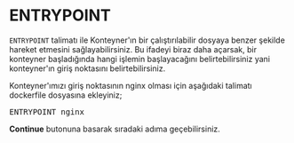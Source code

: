 # ENTRYPOINT

`ENTRYPOINT` talimatı ile Konteyner'ın bir çalıştırılabilir dosyaya benzer şekilde hareket etmesini sağlayabilirsiniz. Bu ifadeyi biraz daha açarsak, bir konteyner başladığında hangi işlemin başlayacağını belirtebilirsiniz yani konteyner'ın giriş noktasını belirtebilirsiniz. 

Konteyner'ımızı giriş noktasının nginx olması için aşağıdaki talimatı dockerfile dosyasına ekleyiniz;

<pre class="file" data-filename="dockerfile" data-target="replace">ENTRYPOINT nginx
</pre>

**Continue** butonuna basarak sıradaki adıma geçebilirsiniz.